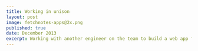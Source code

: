 ```yaml
---
title: Working in unison
layout: post
image: fetchnotes-apps@2x.png
published: true
date: December 2013
excerpt: Working with another engineer on the team to build a web app from scratch in 21 days.
---
```

